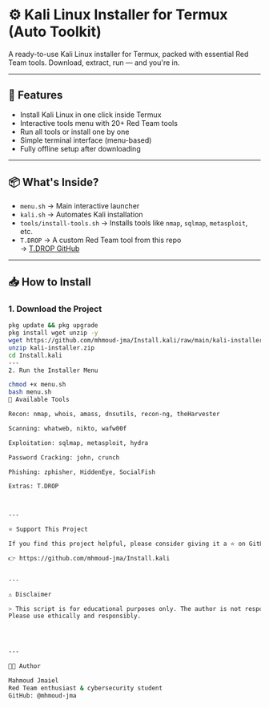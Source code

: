 # ⚙️ Kali Linux Installer for Termux (Auto Toolkit)

A ready-to-use Kali Linux installer for Termux, packed with essential Red Team tools. Download, extract, run — and you're in.

---

## 🚀 Features

- Install Kali Linux in one click inside Termux
- Interactive tools menu with 20+ Red Team tools
- Run all tools or install one by one
- Simple terminal interface (menu-based)
- Fully offline setup after downloading

---

## 📦 What's Inside?

- `menu.sh` → Main interactive launcher
- `kali.sh` → Automates Kali installation
- `tools/install-tools.sh` → Installs tools like `nmap`, `sqlmap`, `metasploit`, etc.
- `T.DROP` → A custom Red Team tool from this repo  
  → [T.DROP GitHub](https://github.com/mhmoud-jma/T.DROP)

---

## 📥 How to Install

### 1. Download the Project

```bash
pkg update && pkg upgrade
pkg install wget unzip -y
wget https://github.com/mhmoud-jma/Install.kali/raw/main/kali-installer.zip
unzip kali-installer.zip
cd Install.kali
---
2. Run the Installer Menu

chmod +x menu.sh
bash menu.sh
🧰 Available Tools

Recon: nmap, whois, amass, dnsutils, recon-ng, theHarvester

Scanning: whatweb, nikto, wafw00f

Exploitation: sqlmap, metasploit, hydra

Password Cracking: john, crunch

Phishing: zphisher, HiddenEye, SocialFish

Extras: T.DROP



---

⭐ Support This Project

If you find this project helpful, please consider giving it a ⭐ on GitHub:

👉 https://github.com/mhmoud-jma/Install.kali


---

⚠️ Disclaimer

> This script is for educational purposes only. The author is not responsible for any misuse.
Please use ethically and responsibly.




---

👨‍💻 Author

Mahmoud Jmaiel
Red Team enthusiast & cybersecurity student
GitHub: @mhmoud-jma
